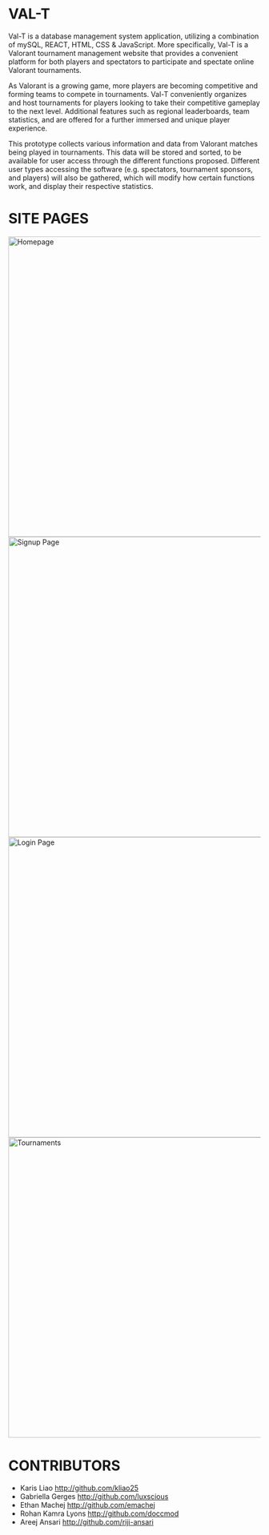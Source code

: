# VAL-T
Val-T is a database management system application, utilizing a combination of mySQL, REACT, HTML, CSS & JavaScript. More specifically, Val-T is a Valorant tournament management website that provides a convenient platform for both players and spectators to participate and spectate online Valorant tournaments. 

As Valorant is a growing game, more players are becoming competitive and forming teams to compete in tournaments. Val-T conveniently organizes and host tournaments for players looking to take their competitive gameplay to the next level. Additional features such as regional leaderboards, team statistics, and are offered for a further immersed and unique player experience.

This prototype collects various information and data from Valorant matches being played in tournaments. This data will be stored and sorted, to be available for user access through the different functions proposed. Different user types accessing the software (e.g. spectators, tournament sponsors, and players) will also be gathered, which will modify how certain functions work, and display their respective statistics.

# SITE PAGES
<img width="600" alt="Homepage" src="https://user-images.githubusercontent.com/71096997/145123321-e43bf178-2ad9-4d8a-8226-fd5c747dfcb5.png">

<img width="600" alt="Signup Page" src="https://user-images.githubusercontent.com/71096997/145123482-b7dd31c6-0c83-481f-89a5-9465a2c938f9.png">

<img width="600" alt="Login Page" src="https://user-images.githubusercontent.com/71096997/145123496-47ee5f3f-2eec-4229-a338-200766ffef7f.png">

<img width="600" alt="Tournaments" src="https://user-images.githubusercontent.com/71096997/145123516-6d8fbf1a-2759-441c-bc86-8ef6a8844c80.png">


# CONTRIBUTORS
- Karis Liao <http://github.com/kliao25>
- Gabriella Gerges <http://github.com/luxscious>
- Ethan Machej <http://github.com/emachej>
- Rohan Kamra Lyons <http://github.com/doccmod>
- Areej Ansari <http://github.com/riji-ansari>



